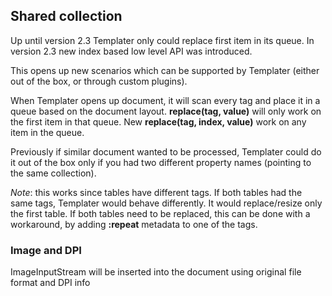 ## Shared collection

Up until version 2.3 Templater only could replace first item in its queue.
In version 2.3 new index based low level API was introduced.

This opens up new scenarios which can be supported by Templater (either out of the box, or through custom plugins).

When Templater opens up document, it will scan every tag and place it in a queue based on the document layout.
**replace(tag, value)** will only work on the first item in that queue.
New **replace(tag, index, value)** work on any item in the queue.

Previously if similar document wanted to be processed, Templater could do it out of the box only if you had two different property names (pointing to the same collection).

*Note*: this works since tables have different tags. If both tables had the same tags, Templater would behave differently.
It would replace/resize only the first table. If both tables need to be replaced, this can be done with a workaround,
by adding **:repeat** metadata to one of the tags.

### Image and DPI

ImageInputStream will be inserted into the document using original file format and DPI info